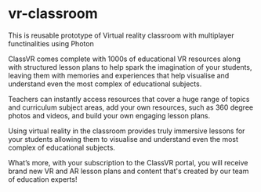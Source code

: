 # vr-classroom

This is reusable prototype of Virtual reality classroom with multiplayer functinalities using Photon

ClassVR comes complete with 1000s of educational VR resources along with structured lesson plans to help spark the imagination of your students, leaving them with memories and experiences that help visualise and understand even the most complex of educational subjects.

Teachers can instantly access resources that cover a huge range of topics and curriculum subject areas, add your own resources, such as 360 degree photos and videos, and build your own engaging lesson plans.

Using virtual reality in the classroom provides truly immersive lessons for your students allowing them to visualise and understand even the most complex of educational subjects.

What’s more, with your subscription to the ClassVR portal, you will receive brand new VR and AR lesson plans and content that's created by our team of education experts!
